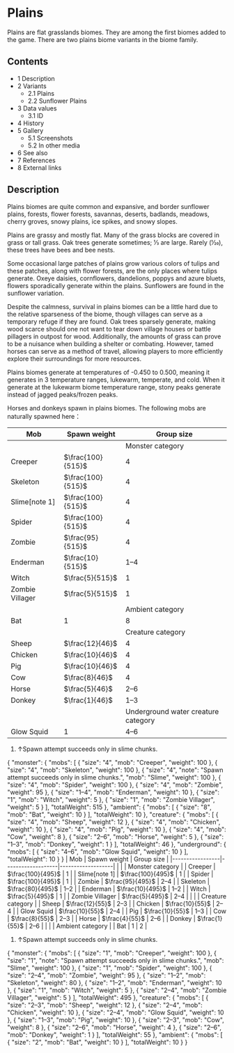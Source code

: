 # Plains
Plains are flat grasslands biomes. They are among the first biomes added to the game. There are two plains biome variants in the biome family.

## Contents
- 1 Description
- 2 Variants
	- 2.1 Plains
	- 2.2 Sunflower Plains
- 3 Data values
	- 3.1 ID
- 4 History
- 5 Gallery
	- 5.1 Screenshots
	- 5.2 In other media
- 6 See also
- 7 References
- 8 External links

## Description
Plains biomes are quite common and expansive, and border sunflower plains, forests, flower forests, savannas, deserts, badlands, meadows, cherry groves, snowy plains, ice spikes, and snowy slopes. 

Plains are grassy and mostly flat. Many of the grass blocks are covered in grass or tall grass. Oak trees generate sometimes; 1⁄3 are large. Rarely (1⁄20), these trees have bees and bee nests.

Some occasional large patches of plains grow various colors of tulips and these patches, along with flower forests, are the only places where tulips generate. Oxeye daisies, cornflowers, dandelions, poppys and azure bluets, flowers sporadically generate within the plains. Sunflowers are found in the sunflower variation.

Despite the calmness, survival in plains biomes can be a little hard due to the relative sparseness of the biome, though villages can serve as a temporary refuge if they are found. Oak trees sparsely generate, making wood scarce should one not want to tear down village houses or battle pillagers in outpost for wood. Additionally, the amounts of grass can prove to be a nuisance when building a shelter or combating. However, tamed horses can serve as a method of travel, allowing players to more efficiently explore their surroundings for more resources.

Plains biomes generate at temperatures of -0.450 to 0.500, meaning it generates in 3 temperature ranges, lukewarm, temperate, and cold. When it generate at the lukewarm biome temperature range, stony peaks generate instead of jagged peaks/frozen peaks. 

Horses and donkeys spawn in plains biomes. The following mobs are naturally spawned here：

| Mob             | Spawn weight      | Group size                          |
|-----------------|-------------------|-------------------------------------|
|                 |                   | Monster category                    |
| Creeper         | $\frac{100}{515}$ | 4                                   |
| Skeleton        | $\frac{100}{515}$ | 4                                   |
| Slime[note 1]   | $\frac{100}{515}$ | 4                                   |
| Spider          | $\frac{100}{515}$ | 4                                   |
| Zombie          | $\frac{95}{515}$  | 4                                   |
| Enderman        | $\frac{10}{515}$  | 1–4                                 |
| Witch           | $\frac{5}{515}$   | 1                                   |
| Zombie Villager | $\frac{5}{515}$   | 1                                   |
|                 |                   | Ambient category                    |
| Bat             | 1                 | 8                                   |
|                 |                   | Creature category                   |
| Sheep           | $\frac{12}{46}$   | 4                                   |
| Chicken         | $\frac{10}{46}$   | 4                                   |
| Pig             | $\frac{10}{46}$   | 4                                   |
| Cow             | $\frac{8}{46}$    | 4                                   |
| Horse           | $\frac{5}{46}$    | 2–6                                 |
| Donkey          | $\frac{1}{46}$    | 1–3                                 |
|                 |                   | Underground water creature category |
| Glow Squid      | 1                 | 4–6                                 |

1. ↑Spawn attempt succeeds only in slime chunks.

{ "monster": { "mobs": [ { "size": "4", "mob": "Creeper", "weight": 100 }, { "size": "4", "mob": "Skeleton", "weight": 100 }, { "size": "4", "note": "Spawn attempt succeeds only in slime chunks.", "mob": "Slime", "weight": 100 }, { "size": "4", "mob": "Spider", "weight": 100 }, { "size": "4", "mob": "Zombie", "weight": 95 }, { "size": "1&ndash;4", "mob": "Enderman", "weight": 10 }, { "size": "1", "mob": "Witch", "weight": 5 }, { "size": "1", "mob": "Zombie Villager", "weight": 5 } ], "totalWeight": 515 }, "ambient": { "mobs": [ { "size": "8", "mob": "Bat", "weight": 10 } ], "totalWeight": 10 }, "creature": { "mobs": [ { "size": "4", "mob": "Sheep", "weight": 12 }, { "size": "4", "mob": "Chicken", "weight": 10 }, { "size": "4", "mob": "Pig", "weight": 10 }, { "size": "4", "mob": "Cow", "weight": 8 }, { "size": "2&ndash;6", "mob": "Horse", "weight": 5 }, { "size": "1&ndash;3", "mob": "Donkey", "weight": 1 } ], "totalWeight": 46 }, "underground": { "mobs": [ { "size": "4&ndash;6", "mob": "Glow Squid", "weight": 10 } ], "totalWeight": 10 } }
| Mob             | Spawn weight      | Group size        |
|-----------------|-------------------|-------------------|
|                 |                   | Monster category  |
| Creeper         | $\frac{100}{495}$ | 1                 |
| Slime[note 1]   | $\frac{100}{495}$ | 1                 |
| Spider          | $\frac{100}{495}$ | 1                 |
| Zombie          | $\frac{95}{495}$  | 2–4               |
| Skeleton        | $\frac{80}{495}$  | 1–2               |
| Enderman        | $\frac{10}{495}$  | 1–2               |
| Witch           | $\frac{5}{495}$   | 1                 |
| Zombie Villager | $\frac{5}{495}$   | 2–4               |
|                 |                   | Creature category |
| Sheep           | $\frac{12}{55}$   | 2–3               |
| Chicken         | $\frac{10}{55}$   | 2–4               |
| Glow Squid      | $\frac{10}{55}$   | 2–4               |
| Pig             | $\frac{10}{55}$   | 1–3               |
| Cow             | $\frac{8}{55}$    | 2–3               |
| Horse           | $\frac{4}{55}$    | 2–6               |
| Donkey          | $\frac{1}{55}$    | 2–6               |
|                 |                   | Ambient category  |
| Bat             | 1                 | 2                 |

1. ↑Spawn attempt succeeds only in slime chunks.

{ "monster": { "mobs": [ { "size": "1", "mob": "Creeper", "weight": 100 }, { "size": "1", "note": "Spawn attempt succeeds only in slime chunks.", "mob": "Slime", "weight": 100 }, { "size": "1", "mob": "Spider", "weight": 100 }, { "size": "2&ndash;4", "mob": "Zombie", "weight": 95 }, { "size": "1&ndash;2", "mob": "Skeleton", "weight": 80 }, { "size": "1&ndash;2", "mob": "Enderman", "weight": 10 }, { "size": "1", "mob": "Witch", "weight": 5 }, { "size": "2&ndash;4", "mob": "Zombie Villager", "weight": 5 } ], "totalWeight": 495 }, "creature": { "mobs": [ { "size": "2&ndash;3", "mob": "Sheep", "weight": 12 }, { "size": "2&ndash;4", "mob": "Chicken", "weight": 10 }, { "size": "2&ndash;4", "mob": "Glow Squid", "weight": 10 }, { "size": "1&ndash;3", "mob": "Pig", "weight": 10 }, { "size": "2&ndash;3", "mob": "Cow", "weight": 8 }, { "size": "2&ndash;6", "mob": "Horse", "weight": 4 }, { "size": "2&ndash;6", "mob": "Donkey", "weight": 1 } ], "totalWeight": 55 }, "ambient": { "mobs": [ { "size": "2", "mob": "Bat", "weight": 10 } ], "totalWeight": 10 } }
